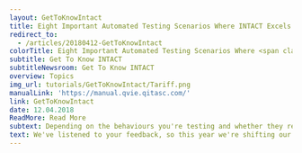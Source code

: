 ```yaml
---
layout: GetToKnowIntact
title: Eight Important Automated Testing Scenarios Where INTACT Excels
redirect_to:
  - /articles/20180412-GetToKnowIntact
colorTitle: Eight Important Automated Testing Scenarios Where <span class="orange">IN</span>TACT<sup>®</sup> Excels
subtitle: Get To Know INTACT
subtitleNewsroom: Get To Know INTACT
overview: Topics
img_url: tutorials/GetToKnowIntact/Tariff.png
manualLink: 'https://manual.qvie.qitasc.com/'
link: GetToKnowIntact
date: 12.04.2018
ReadMore: Read More
subtext: Depending on the behaviours you're testing and whether they represent ongoing activities or single points in time, you might use INTACT in many different ways. Here we cover eight of the most common automation use cases, including core network testing, Internet of Things and charging conformity.
text: We've listened to your feedback, so this year we're shifting our documentation focus away from our extensive manual and more towards learning and letting users get a head start on using INTACT's features. Starting with Apptest, we'll be publishing additional tutorials over the next several weeks. As part of creating useful, trouble-free material, members of our documentation team try the tutorials out themselves using the same hardware and software that a customer would. This helps us write tutorials from the end user's point of view and ensures that we don't leave any steps out.
---
```

